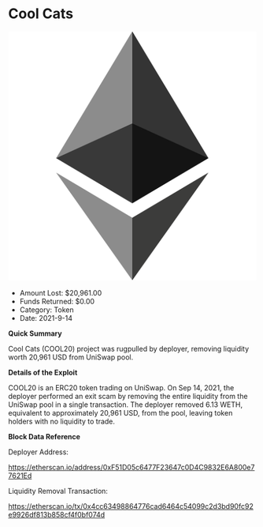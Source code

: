 # Cool Cats
![Cool Cats](/rektimages/COOL20-Token-Rugpull.png)
- Amount Lost: $20,961.00
- Funds Returned: $0.00
- Category: Token
- Date: 2021-9-14

**Quick Summary**

Cool Cats (COOL20) project was rugpulled by deployer, removing liquidity worth 20,961 USD from UniSwap pool.

  


 **Details of the Exploit**

COOL20 is an ERC20 token trading on UniSwap. On Sep 14, 2021, the deployer performed an exit scam by removing the entire liquidity from the UniSwap pool in a single transaction. The deployer removed 6.13 WETH, equivalent to approximately 20,961 USD, from the pool, leaving token holders with no liquidity to trade.

  


 **Block Data Reference**

Deployer Address:

https://etherscan.io/address/0xF51D05c6477F23647c0D4C9832E6A800e77621Ed

  


Liquidity Removal Transaction:

https://etherscan.io/tx/0x4cc63498864776cad6464c54099c2d3bd90fc92e9926df813b858cf4f0bf074d



